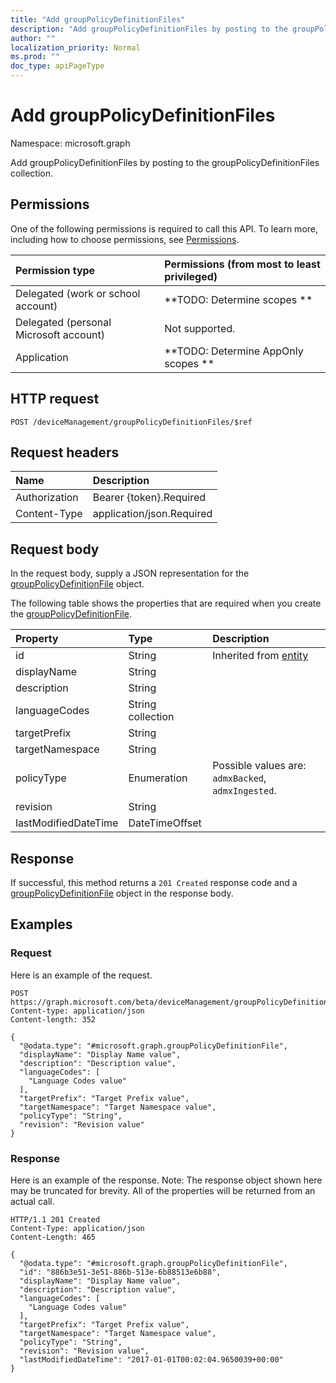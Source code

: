 ```yaml
---
title: "Add groupPolicyDefinitionFiles"
description: "Add groupPolicyDefinitionFiles by posting to the groupPolicyDefinitionFiles collection."
author: ""
localization_priority: Normal
ms.prod: ""
doc_type: apiPageType
---
```


# Add groupPolicyDefinitionFiles

Namespace: microsoft.graph

Add groupPolicyDefinitionFiles by posting to the groupPolicyDefinitionFiles collection.

## Permissions
One of the following permissions is required to call this API. To learn more, including how to choose permissions, see [Permissions](/concepts/permissions-reference.md).

|Permission type|Permissions (from most to least privileged)|
|:---|:---|
|Delegated (work or school account)|**TODO: Determine scopes **|
|Delegated (personal Microsoft account)|Not supported.|
|Application|**TODO: Determine AppOnly scopes **|

## HTTP request
<!-- {
  "blockType": "ignored"
}
-->
``` http
POST /deviceManagement/groupPolicyDefinitionFiles/$ref
```

## Request headers
|Name|Description|
|:---|:---|
|Authorization|Bearer {token}.Required|
|Content-Type|application/json.Required|

## Request body
In the request body, supply a JSON representation for the [groupPolicyDefinitionFile](../resources/grouppolicydefinitionfile.md) object.

The following table shows the properties that are required when you create the [groupPolicyDefinitionFile](../resources/grouppolicydefinitionfile.md).

|Property|Type|Description|
|:---|:---|:---|
|id|String| Inherited from [entity](../resources/entity.md)|
|displayName|String||
|description|String||
|languageCodes|String collection||
|targetPrefix|String||
|targetNamespace|String||
|policyType|Enumeration| Possible values are: `admxBacked`, `admxIngested`.|
|revision|String||
|lastModifiedDateTime|DateTimeOffset||



## Response
If successful, this method returns a `201 Created` response code and a [groupPolicyDefinitionFile](../resources/grouppolicydefinitionfile.md) object in the response body.

## Examples

### Request
Here is an example of the request.
<!-- {
  "blockType": "request",
  "name": "create_grouppolicydefinitionfile_from_"
}
-->
``` http
POST https://graph.microsoft.com/beta/deviceManagement/groupPolicyDefinitionFiles
Content-type: application/json
Content-length: 352

{
  "@odata.type": "#microsoft.graph.groupPolicyDefinitionFile",
  "displayName": "Display Name value",
  "description": "Description value",
  "languageCodes": [
    "Language Codes value"
  ],
  "targetPrefix": "Target Prefix value",
  "targetNamespace": "Target Namespace value",
  "policyType": "String",
  "revision": "Revision value"
}
```

### Response
Here is an example of the response. Note: The response object shown here may be truncated for brevity. All of the properties will be returned from an actual call.
<!-- {
  "blockType": "response",
  "truncated": true,
  "@odata.type": "microsoft.graph.grouppolicydefinitionfile"
}
-->
``` http
HTTP/1.1 201 Created
Content-Type: application/json
Content-Length: 465

{
  "@odata.type": "#microsoft.graph.groupPolicyDefinitionFile",
  "id": "886b3e51-3e51-886b-513e-6b88513e6b88",
  "displayName": "Display Name value",
  "description": "Description value",
  "languageCodes": [
    "Language Codes value"
  ],
  "targetPrefix": "Target Prefix value",
  "targetNamespace": "Target Namespace value",
  "policyType": "String",
  "revision": "Revision value",
  "lastModifiedDateTime": "2017-01-01T00:02:04.9650039+00:00"
}
```

